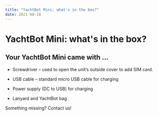 ```yaml
---
title: "YachtBot Mini: what's in the box?"
date: 2021-08-18
---
```


# YachtBot Mini: what's in the box?

## Your YachtBot Mini came with …

- Screwdriver – used to open the unit’s outside cover to add SIM card.

- USB cable – standard micro USB cable for charging

- Power supply (DC to USB) for charging

- Lanyard and YachtBot bag

Something missing? Contact us!
